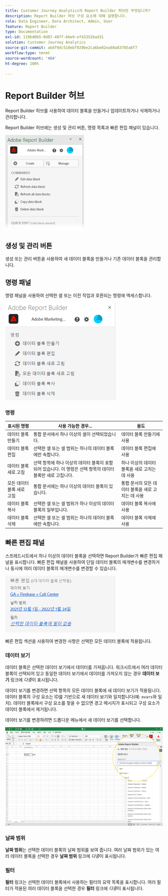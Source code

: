 ```yaml
---
title: Customer Journey Analytics의 Report Builder 허브란 무엇입니까?
description: Report Builder 허브 구성 요소에 대해 설명합니다.
role: Data Engineer, Data Architect, Admin, User
feature: Report Builder
type: Documentation
exl-id: 119bd0b5-0d07-407f-b6e9-ef43352bad31
solution: Customer Journey Analytics
source-git-commit: abdf9dc510ebf929be2ca6be02ea60a83785a6f7
workflow-type: tm+mt
source-wordcount: '464'
ht-degree: 100%

---
```


# Report Builder 허브

Report Builder 허브를 사용하여 데이터 블록을 만들거나 업데이트하거나 삭제하거나 관리합니다.

Report Builder 허브에는 생성 및 관리 버튼, 명령 목록과 빠른 편집 패널이 있습니다.

<img src="./assets/hub51.png" width="50%"/>


## 생성 및 관리 버튼

생성 또는 관리 버튼을 사용하여 새 데이터 블록을 만들거나 기존 데이터 블록을 관리합니다.

## 명령 패널

명령 패널을 사용하여 선택한 셀 또는 이전 작업과 호환되는 명령에 액세스합니다.

![](./assets/hub1.png)

### 명령

| 표시된 명령 | 사용 가능한 경우... | 용도 |
|------|------------------|--------|
| 데이터 블록 만들기 | 통합 문서에서 하나 이상의 셀이 선택되었습니다. | 데이터 블록 만들기에 사용 |
| 데이터 블록 편집 | 선택한 셀 또는 셀 범위는 하나의 데이터 블록에만 속합니다. | 데이터 블록 편집에 사용 |
| 데이터 블록 새로 고침 | 선택 항목에 하나 이상의 데이터 블록이 포함되어 있습니다. 이 명령은 선택 항목의 데이터 블록만 새로 고칩니다. | 하나 이상의 데이터 블록을 새로 고치는 데 사용 |
| 모든 데이터 블록 새로 고침 | 통합 문서에는 하나 이상의 데이터 블록이 있습니다. | 통합 문서의 모든 데이터 블록을 새로 고치는 데 사용 |
| 데이터 블록 복사 | 선택한 셀 또는 셀 범위가 하나 이상의 데이터 블록의 일부입니다. | 데이터 블록 복사에 사용 |
| 데이터 블록 삭제 | 선택한 셀 또는 셀 범위는 하나의 데이터 블록에만 속합니다. | 데이터 블록 삭제에 사용 |

## 빠른 편집 패널

스프레드시트에서 하나 이상의 데이터 블록을 선택하면 Report Builder가 빠른 편집 패널을 표시합니다. 빠른 편집 패널을 사용하여 단일 데이터 블록의 매개변수를 변경하거나 동시에 여러 데이터 블록의 매개변수를 변경할 수 있습니다.

![](./assets/hub2.png)

빠른 편집 섹션을 사용하여 변경한 사항은 선택한 모든 데이터 블록에 적용됩니다.

### 데이터 보기

데이터 블록은 선택한 데이터 보기에서 데이터를 가져옵니다. 워크시트에서 여러 데이터 블록이 선택되어 있고 동일한 데이터 보기에서 데이터를 가져오지 않는 경우 **데이터 보기** 링크에 *다중*&#x200B;이 표시됩니다.

데이터 보기를 변경하면 선택 항목의 모든 데이터 블록에 새 데이터 보기가 적용됩니다. 데이터 블록의 구성 요소는 ID를 기반으로 새 데이터 보기와 일치합니다(예: ```evars```와 일치). 데이터 블록에서 구성 요소를 찾을 수 없으면 경고 메시지가 표시되고 구성 요소가 데이터 블록에서 제거됩니다.

데이터 보기를 변경하려면 드롭다운 메뉴에서 새 데이터 보기를 선택합니다.

![](./assets/image16.png)

### 날짜 범위

**날짜 범위**&#x200B;는 선택한 데이터 블록의 날짜 범위를 보여 줍니다. 여러 날짜 범위가 있는 여러 데이터 블록을 선택한 경우 **날짜 범위** 링크에 *다중*&#x200B;이 표시됩니다.

### 필터

**필터** 링크는 선택한 데이터 블록에서 사용하는 필터의 요약 목록을 표시합니다. 여러 필터가 적용된 여러 데이터 블록을 선택한 경우 **필터** 링크에 *다중*&#x200B;이 표시됩니다.
